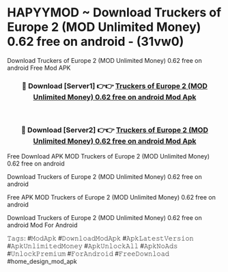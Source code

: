 # HAPYYMOD ~ Download Truckers of Europe 2 (MOD Unlimited Money) 0.62 free on android - (31vw0)
Download Truckers of Europe 2 (MOD Unlimited Money) 0.62 free on android Free Mod APK

<div align="center">
<h3>🔴 Download [Server1] 👉👉 <a href="https://apk-comot.site?title=Truckers_of_Europe_2_(MOD_Unlimited_Money)_0.62_free_on_android">Truckers of Europe 2 (MOD Unlimited Money) 0.62 free on android Mod Apk</a></h3><br>

<h3>🔴 Download [Server2] 👉👉 <a href="https://apk-comot.site?title=Truckers_of_Europe_2_(MOD_Unlimited_Money)_0.62_free_on_android">Truckers of Europe 2 (MOD Unlimited Money) 0.62 free on android Mod Apk</a></h3>
</div>


Free Download APK MOD Truckers of Europe 2 (MOD Unlimited Money) 0.62 free on android

Download Truckers of Europe 2 (MOD Unlimited Money) 0.62 free on android 

Free APK MOD Truckers of Europe 2 (MOD Unlimited Money) 0.62 free on android 

Download Truckers of Europe 2 (MOD Unlimited Money) 0.62 free on android Mod For Android

𝚃𝚊𝚐𝚜: #𝙼𝚘𝚍𝙰𝚙𝚔 #𝙳𝚘𝚠𝚗𝚕𝚘𝚊𝚍𝙼𝚘𝚍𝙰𝚙𝚔 #𝙰𝚙𝚔𝙻𝚊𝚝𝚎𝚜𝚝𝚅𝚎𝚛𝚜𝚒𝚘𝚗 #𝙰𝚙𝚔𝚄𝚗𝚕𝚒𝚖𝚒𝚝𝚎𝚍𝙼𝚘𝚗𝚎𝚢 #𝙰𝚙𝚔𝚄𝚗𝚕𝚘𝚌𝚔𝙰𝚕𝚕 #𝙰𝚙𝚔𝙽𝚘𝙰𝚍𝚜 #𝚄𝚗𝚕𝚘𝚌𝚔𝙿𝚛𝚎𝚖𝚒𝚞𝚖 #𝙵𝚘𝚛𝙰𝚗𝚍𝚛𝚘𝚒𝚍 #𝙵𝚛𝚎𝚎𝙳𝚘𝚠𝚗𝚕𝚘𝚊𝚍 #home_design_mod_apk